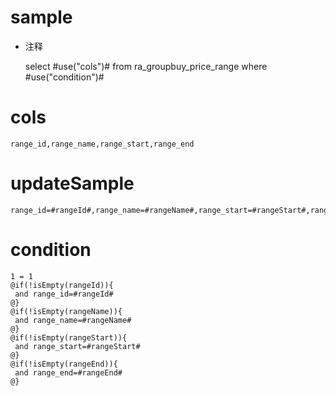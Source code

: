 sample
===
* 注释

	select #use("cols")# from ra_groupbuy_price_range  where  #use("condition")#

cols
===
	range_id,range_name,range_start,range_end

updateSample
===
	
	range_id=#rangeId#,range_name=#rangeName#,range_start=#rangeStart#,range_end=#rangeEnd#

condition
===

	1 = 1  
	@if(!isEmpty(rangeId)){
	 and range_id=#rangeId#
	@}
	@if(!isEmpty(rangeName)){
	 and range_name=#rangeName#
	@}
	@if(!isEmpty(rangeStart)){
	 and range_start=#rangeStart#
	@}
	@if(!isEmpty(rangeEnd)){
	 and range_end=#rangeEnd#
	@}
	
	